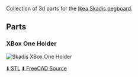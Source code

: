 Collection of 3d parts for the [Ikea Skadis pegboard](https://www.ikea.com/us/en/catalog/categories/series/37813/).

## Parts

### XBox One Holder

![Skadis XBox One Holder](artworks/skadis-xbox-holder.gif)

[:arrow_down: STL](skadis_xbox_holder.stl) [:arrow_down: FreeCAD Source](skadis-xbox-holder.FCStd)
